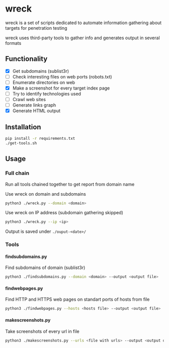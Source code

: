 # wreck

wreck is a set of scripts dedicated to automate information gathering about targets for penetration testing

wreck uses third-party tools to gather info and generates output in several formats

## Functionality
 - [x] Get subdomains (sublist3r)
 - [ ] Check interesting files on web ports (robots.txt)
 - [ ] Enumerate directories on web
 - [x] Make a screenshot for every target index page
 - [ ] Try to identify technologies used
 - [ ] Crawl web sites
 - [ ] Generate links graph
 - [x] Generate HTML output

## Installation
```bash
pip install -r requirements.txt
./get-tools.sh
```

## Usage
### Full chain
Run all tools chained together to get report from domain name


Use wreck on domain and subdomains
```bash
python3 ./wreck.py --domain <domain>
```

Use wreck on IP address (subdomain gathering skipped)
```bash
python3 ./wreck.py --ip <ip>
```

Output is saved under `./ouput-<date>/`

### Tools
#### findsubdomains.py
Find subdomains of domain (sublist3r)
```bash
python3 ./findsubdomains.py --domain <domain> --output <output file>
```
#### findwebpages.py
Find HTTP and HTTPS web pages on standart ports of hosts from file
```bash
python3 ./findwebpages.py --hosts <hosts file> --output <output file>
```
#### makescreenshots.py
Take screenshots of every url in file
```bash
python3 ./makescreenshots.py --urls <file with urls> --output <output directory>
```
